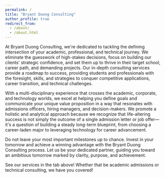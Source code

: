 ```yaml
---
permalink: /
title: "Bryant Duong Consulting"
author_profile: true
redirect_from: 
  - /about/
  - /about.html
---
```


At Bryant Duong Consulting, we're dedicated to tackling the defining intersection of your academic, professional, and technical journey. We eliminate the guesswork of high-stakes decisions, focus on building our clients' strategic confidence, and set them up to thrive in their target school, career path, and demanding projects. Our in-depth consulting services provide a roadmap to success, providing students and professionals with the foresight, skills, and strategies to conquer competitive applications, career transition, and technical challenges. 

With a multi-disciplinary experience that crosses the academic, corporate, and technology worlds, we excel at helping you define goals and communicate your unique value proposition in a way that resonates with admissions officers, hiring managers, and decision-makers. We promote a holistic and analytical approach because we recognize that life-altering success is not simply the outcome of a single admission letter or job offer—it's a question of building a steady long-term blueprint, from choosing a career-laden major to leveraging technology for career advancement.

Do not leave your most important milestones up to chance. Invest in your tomorrow and achieve a winning advantage with the Bryant Duong Consulting process. Let us be your dedicated partner, guiding you toward an ambitious tomorrow marked by clarity, purpose, and achievement.

See our services in the tab above! Whether that be academic admissions or technical consulting, we have you covered!